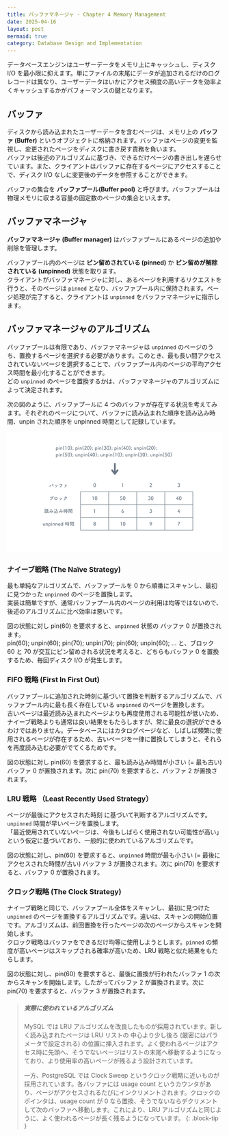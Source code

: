 ```yaml
---
title: バッファマネージャ - Chapter 4 Memory Management
date: 2025-04-16
layout: post
mermaid: true
category: Database Design and Implementation
---
```


データベースエンジンはユーザーデータをメモリ上にキャッシュし、ディスク I/O を最小限に抑えます。単にファイルの末尾にデータが追加されるだけのログレコードは異なり、ユーザーデータはいかにアクセス頻度の高いデータを効率よくキャッシュするかがパフォーマンスの鍵となります。

## バッファ

ディスクから読み込まれたユーザーデータを含むページは、メモリ上の **バッファ (Buffer)** というオブジェクトに格納されます。バッファはページの変更を監視し、変更されたページをディスクに書き戻す責務を負います。  
バッファは後述のアルゴリズムに基づき、できるだけページの書き出しを遅らせています。また、クライアントはバッファに存在するページにアクセスすることで、ディスク I/O なしに変更後のデータを参照することができます。

バッファの集合を **バッファプール(Buffer pool)** と呼びます。バッファプールは物理メモリに収まる容量の固定数のページの集合といえます。

## バッファマネージャ

**バッファマネージャ (Buffer manager)** はバッファプールにあるページの追加や削除を管理します。

バッファプール内のページは **ピン留めされている (pinned)** か **ピン留めが解除されている (unpinned)** 状態を取ります。  
クライアントがバッファマネージャに対し、あるページを利用するリクエストを行うと、そのページは `pinned` となり、バッファプール内に保持されます。ページ処理が完了すると、クライアントは `unpinned` をバッファマネージャに指示します。

## バッファマネージャのアルゴリズム

バッファプールは有限であり、バッファマネージャは `unpinned` のページのうち、置換するページを選択する必要があります。このとき、最も長い間アクセスされていないページを選択することで、バッファプール内のページの平均アクセス時間を最小化することができます。  
どの `unpinned` のページを置換するかは、バッファマネージャのアルゴリズムによって決定されます。

次の図のように、バッファプールに 4 つのバッファが存在する状況を考えてみます。それぞれのページについて、バッファに読み込まれた順序を読み込み時間、unpin された順序を unpinned 時間として記録しています。

![](/assets/images/scraps/ddi/ddi-4-buffer.png)

### ナイーブ戦略 (The Naïve Strategy)

最も単純なアルゴリズムで、バッファプールを 0 から順番にスキャンし、最初に見つかった `unpinned` のページを置換します。  
実装は簡単ですが、通常バッファプール内のページの利用は均等ではないので、後述のアルゴリズムに比べ効率は悪いです。

図の状態に対し pin(60) を要求すると、`unpinned` 状態の バッファ 0 が置換されます。  
pin(60); unpin(60); pin(70); unpin(70); pin(60); unpin(60); ... と、ブロック 60 と 70 が交互にピン留めされる状況を考えると、どちらもバッファ 0 を置換するため、毎回ディスク I/O が発生します。

### FIFO 戦略 (First In First Out)

バッファプールに追加された時刻に基づいて置換を判断するアルゴリズムで、バッファプール内に最も長く存在している `unpinned` のページを置換します。  
古いページは最近読み込まれたページよりも再度使用される可能性が低いため、ナイーブ戦略よりも通常は良い結果をもたらしますが、常に最良の選択ができるわけではありません。データベースにはカタログページなど、しばしば頻繁に使用されるページが存在するため、古いページを一律に置換してしまうと、それらを再度読み込む必要がでてくるためです。

図の状態に対し pin(60) を要求すると、最も読み込み時間が小さい (= 最も古い) バッファ 0 が置換されます。次に pin(70) を要求すると、バッファ 2 が置換されます。

### LRU 戦略 （Least Recently Used Strategy）

ページが最後にアクセスされた時刻 に基づいて判断するアルゴリズムです。`unpinned` 時間が早いページを置換します。  
「最近使用されていないページは、今後もしばらく使用されない可能性が高い」という仮定に基づいており、一般的に使われているアルゴリズムです。

図の状態に対し、pin(60) を要求すると、`unpinned` 時間が最も小さい (= 最後にアクセスされた時間が古い) バッファ 3 が置換されます。次に pin(70) を要求すると、バッファ 0 が置換されます。

### クロック戦略 (The Clock Strategy)

ナイーブ戦略と同じで、バッファプール全体をスキャンし、最初に見つけた `unpinned` のページを置換するアルゴリズムです。違いは、スキャンの開始位置です。アルゴリズムは、前回置換を行ったページの次のページからスキャンを開始します。  
クロック戦略はバッファをできるだけ均等に使用しようとします。`pinned` の頻度が高いページはスキップされる確率が高いため、LRU 戦略と似た結果をもたらします。

図の状態に対し、pin(60) を要求すると、最後に置換が行われたバッファ 1 の次からスキャンを開始します。したがってバッファ 2 が置換されます。次に pin(70) を要求すると、バッファ 3 が置換されます。

<!-- prettier-ignore -->
> ##### 実際に使われているアルゴリズム
> 
> MySQL では LRU アルゴリズムを改良したものが採用されています。新しく読み込まれたページは LRU リストの 中心より少し後ろ (厳密にはパラメータで設定される) の位置に挿入されます。よく使われるページはアクセス時に先頭へ、そうでないページはリストの末尾へ移動するようになっており、より使用率の高いページが残るよう設計されています。
> 
> 一方、PostgreSQL では Clock Sweep というクロック戦略に近いものが採用されています。各バッファには usage count というカウンタがあり、ページがアクセスされるたびにインクリメントされます。クロックのポインタは、usage count が 0 なら置換、そうでないならデクリメントして次のバッファへ移動します。これにより、LRU アルゴリズムと同じように、よく使われるページが長く残るようになっています。
{: .block-tip }
